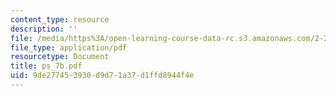 ```yaml
---
content_type: resource
description: ''
file: /media/https%3A/open-learning-course-data-rc.s3.amazonaws.com/2-20-marine-hydrodynamics-13-021-spring-2005/9de277453930d9d71a37d1ffd8944f4e_ps_7b.pdf
file_type: application/pdf
resourcetype: Document
title: ps_7b.pdf
uid: 9de27745-3930-d9d7-1a37-d1ffd8944f4e
---
```

